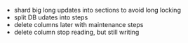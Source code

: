 

- shard big long updates into sections to avoid long locking
- split DB udates into steps
- delete columns later with maintenance steps
- delete column stop reading, but still writing
